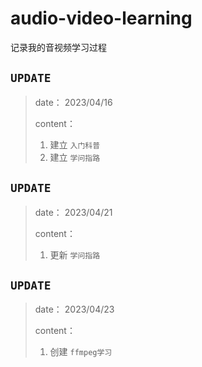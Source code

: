 # audio-video-learning
记录我的音视频学习过程

## `UPDATE`

> date：
> 2023/04/16
> 
> content：
> 1. 建立 `入门科普` 
> 2. 建立 `学问指路`



## `UPDATE`

> date：
> 2023/04/21
> 
> content：
> 1. 更新 `学问指路` 



## `UPDATE`

> date：
> 2023/04/23
> 
> content：
> 1. 创建 `ffmpeg学习` 
